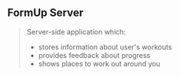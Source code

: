 FormUp Server
-------------

> Server-side application which:
> - stores information about user's workouts
> - provides feedback about progress
> - shows places to work out around you
